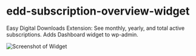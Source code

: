# edd-subscription-overview-widget
Easy Digital Downloads Extension: See monthly, yearly, and total active subscriptions. Adds Dashboard widget to wp-admin.

![Screenshot of Widget](https://content.screencast.com/users/adbox/folders/Jing/media/02ff8fe3-48a5-471d-a1da-2ae67bce8bed/2017-03-02_0044.png)
